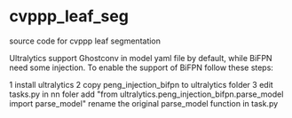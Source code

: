 # cvppp_leaf_seg
source code for cvppp leaf segmentation

Ultralytics support Ghostconv in model yaml file by default, while BiFPN need some injection.
To enable the support of BiFPN follow these steps:

1 install ultralytics
2 copy peng_injection_bifpn to ultralytics folder 
3 edit tasks.py in nn foler
  add "from ultralytics.peng_injection_bifpn.parse_model import parse_model"
  rename the original parse_model function in task.py
